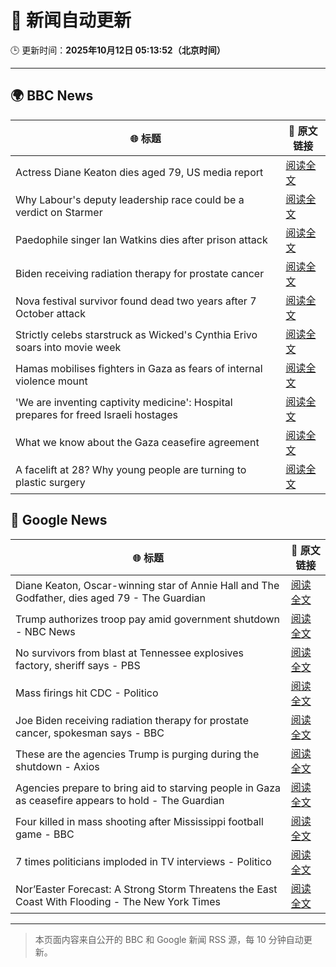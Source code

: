 # 🧠 新闻自动更新

🕒 更新时间：**2025年10月12日 05:13:52（北京时间）**

---

## 🌍 BBC News

| 🌐 标题 | 🔗 原文链接 |
|--------|-------------|
| Actress Diane Keaton dies aged 79, US media report | [阅读全文](https://www.bbc.com/news/articles/cr5q5rp4r64o?at_medium=RSS&at_campaign=rss) |
| Why Labour's deputy leadership race could be a verdict on Starmer | [阅读全文](https://www.bbc.com/news/articles/c4g5nxzzky2o?at_medium=RSS&at_campaign=rss) |
| Paedophile singer Ian Watkins dies after prison attack | [阅读全文](https://www.bbc.com/news/articles/cm2d2me0eljo?at_medium=RSS&at_campaign=rss) |
| Biden receiving radiation therapy for prostate cancer | [阅读全文](https://www.bbc.com/news/articles/c1ede670jnyo?at_medium=RSS&at_campaign=rss) |
| Nova festival survivor found dead two years after 7 October attack | [阅读全文](https://www.bbc.com/news/articles/cdxqx5vwqk2o?at_medium=RSS&at_campaign=rss) |
| Strictly celebs starstruck as Wicked's Cynthia Erivo soars into movie week | [阅读全文](https://www.bbc.com/news/articles/ce8681j3n07o?at_medium=RSS&at_campaign=rss) |
| Hamas mobilises fighters in Gaza as fears of internal violence mount | [阅读全文](https://www.bbc.com/news/articles/ce8482418plo?at_medium=RSS&at_campaign=rss) |
| 'We are inventing captivity medicine': Hospital prepares for freed Israeli hostages | [阅读全文](https://www.bbc.com/news/articles/c4gvg8jx7gmo?at_medium=RSS&at_campaign=rss) |
| What we know about the Gaza ceasefire agreement | [阅读全文](https://www.bbc.com/news/articles/cvgqx7ygq41o?at_medium=RSS&at_campaign=rss) |
| A facelift at 28? Why young people are turning to plastic surgery | [阅读全文](https://www.bbc.com/news/articles/czxwvr57424o?at_medium=RSS&at_campaign=rss) |

## 📰 Google News

| 🌐 标题 | 🔗 原文链接 |
|--------|-------------|
| Diane Keaton, Oscar-winning star of Annie Hall and The Godfather, dies aged 79 - The Guardian | [阅读全文](https://news.google.com/rss/articles/CBMivgFBVV95cUxQM0V3MmVzSVppdXQtQ29vMENvUk1hSkF3X3RXNVEwbkpWRERpeFd0RlF2dHNlTGNEeW9SUUd5dTBsbXJOR0xBYTRBOGVfdGhmeGZpUHdzRXc3aFJGQUJaUktsdzROXzg1N1djT3prVjJQbGd6RS12RDRIcWtFY0M0RVRmcjlVQmtCeV9KbTh5MW1jMGNMeUxuRkhJX1ZPd1liLUNoZ0NrTDBmVnktVlkyNFRQOTg5VWNOa2luVldR?oc=5) |
| Trump authorizes troop pay amid government shutdown - NBC News | [阅读全文](https://news.google.com/rss/articles/CBMitAFBVV95cUxOTHk5Q3BDeG9GSTItbF9XY1BQbHRBOE1nbW5BRHEzNTVNaEhCRHltazY0SmdCcXV6c2x0QU1KM29fRURMNmZ3VEJ1M2xxR05hOWUwWjVfcWdMQjQzTlZtemZBNm01RHgzbXZsWGhTTThzdmFkSFVZbjRSUzJsazlNTzktY0tJN3JRU1ZhaDg3N1Z3eERvVzYzVmpjV01SMlgtdVJTQ3VkbHB5SS01azhxOE5JNDjSAVZBVV95cUxQNzFvcHdBZElabllVMEpWVHE2aEZHaXJJeUFCNGhKdkxmc3VnZUhWdXVhdE5sQzhXWDk1SXdTQWE5NW1pR1oyUC1vVUV4SDVWcHdqV0kwQQ?oc=5) |
| No survivors from blast at Tennessee explosives factory, sheriff says - PBS | [阅读全文](https://news.google.com/rss/articles/CBMipwFBVV95cUxNZDlEdUlvcjM0RXVSaHo4ZDZuVzF5QVMxMFNZRTdLWlhucUxYUEpHNk9TQXllbjhaLW1vUFBnVXZiOFUyeXZZaEZPZE5QdmM5Ym1NRkY5cXVCd2UySlBicEx3aVJGZHZBVnQwWHVneHlOZjRTNk9oOWRZWXZncUFJNV91OG1WbjEyVzZRTVpPZzhfd3U1VENhX25yTXhjUDVqNlUtLVR6OA?oc=5) |
| Mass firings hit CDC - Politico | [阅读全文](https://news.google.com/rss/articles/CBMieEFVX3lxTE16LW5fM0ZoRnBfeWRvcGRXTnpNTzJ2bjR0WjB5a2dLSTRVTy1rQWJReVFzcW9VYVNtVjZiaU1wblpuQWx2UWJHZnBZVV9FMmtGN0xuQUotZmtycnU2YVVMdjFfclpPRHBZbXowZ3o2S2NVeDlJeTcybQ?oc=5) |
| Joe Biden receiving radiation therapy for prostate cancer, spokesman says - BBC | [阅读全文](https://news.google.com/rss/articles/CBMiWkFVX3lxTE1adEJpR1FYbFJIanNNNTRPNUFjNnE5OFRfdWNJTFlqY0JqUDJQTHdpTG41M3VfbFZxWktMd1NKUEVQWngwSkVfeW5EX2RNRXhxSTlrME01ZXFlQdIBX0FVX3lxTE5kVk03ZkU1MFoyeTR1TEpsMVVPbW5ScExCVWhNMlA4Y1MzSndwVXd2aXBLOXI3UDJrYnQyOVFfVDBsb2VTMUFrRlZ4WGhnQlpIY3owTXlEMElJQlhJUXY0?oc=5) |
| These are the agencies Trump is purging during the shutdown - Axios | [阅读全文](https://news.google.com/rss/articles/CBMihwFBVV95cUxPRVBKWGlleDdxa1ZsSDhrMHBscmhfdkNjVnhEUXdzMWM0ZVI5S3VENzFveFhBajB0enNLU0JlTTFXc2RzQU1iWG1HQmRhQzdMQTNjZ19faVZ4MnctR0VadERWWmJjNFdRX3QxZFQycVBna0ltWXVFY2pvSFVwNVl4amxGN1hIZzQ?oc=5) |
| Agencies prepare to bring aid to starving people in Gaza as ceasefire appears to hold - The Guardian | [阅读全文](https://news.google.com/rss/articles/CBMiywFBVV95cUxNQl9Icklrc0RScDlhSU1yTlVxcnZSWUV5b3dweGdqNXlwWE9rNGFyRHBCMk5hTTVSYzNrZWJsaFlwLS1URzJWMWluUV96ZkNvRlZwY0dUbjNidjBKWjFZbzVYLUxuQzRWYzRkdkl3QjRHWDVtb3dUTTYyYlJVRF9ERjNQRmdjeUxMaWdvN2lXNDJSSHpudzh6T2w2dDNkUmViSzBYdURjVG9uLWpXZk1zT0o2MXdjcHhockNfQnRHZHlEbVlvbkNOMVkzcw?oc=5) |
| Four killed in mass shooting after Mississippi football game - BBC | [阅读全文](https://news.google.com/rss/articles/CBMiWkFVX3lxTFBSeE1Tb2pXTEJRblRONHNXV1ZXdVhadWpVMHVxNGYzX29McjZ2aXR1OHVDT1F0eTV0Vmt5ZmhFcERMVV9reDFRRkFxV3EwUHhRRzR4U3ZGR0pDZw?oc=5) |
| 7 times politicians imploded in TV interviews - Politico | [阅读全文](https://news.google.com/rss/articles/CBMigAFBVV95cUxQX0NkcUhDeG1lWGQ2ZmtGaHlOTjREclUzM1phWF9sQk1ycHd0eDJmQTFra0FWMWpCdjM3RVdHckFrMDVjYVNnSlppNHVBRzhwR1hkTHVTOTZlbkM0WV9xR1hOLW5mWjNkTk1OaXpsWUNHNUJaTk5BZExocmptZDZRYQ?oc=5) |
| Nor’Easter Forecast: A Strong Storm Threatens the East Coast With Flooding - The New York Times | [阅读全文](https://news.google.com/rss/articles/CBMikwFBVV95cUxPdEdMMXFQODMzUnd2QzRLbDEySGdXX3hkd3drVkxZd3FjdjlVM1Y4M2JoTmt4WERxblBMbHlUR3FzbDNSd2NuajFfanI5WFBHSWNBX0dwaUQ4VUpNRTJjQVhMSFV1Q3ZnOGdkcG1id0ZnZWY1UUN2U01zR0M2SEw2Y3VhSjF1Wkh0aFIza1BiRmdGNFk?oc=5) |

---
> 本页面内容来自公开的 BBC 和 Google 新闻 RSS 源，每 10 分钟自动更新。